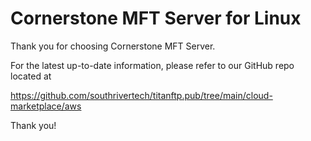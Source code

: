 # Cornerstone MFT Server for Linux

Thank you for choosing Cornerstone MFT Server.

For the latest up-to-date information, please refer to our GitHub repo located at 

https://github.com/southrivertech/titanftp.pub/tree/main/cloud-marketplace/aws

Thank you!



